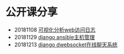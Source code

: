 # 公开课分享 #

+ 20181108 [可视化分析web访问日志](.\20181108\ "可视化分析web访问日志")
+ 20181129 [django ansible主机管理](.\20181129\ "")
+ 20181213 [django dwebsocket在线聊天系统](.\20181213\ "django dwebsocket在线聊天系统")